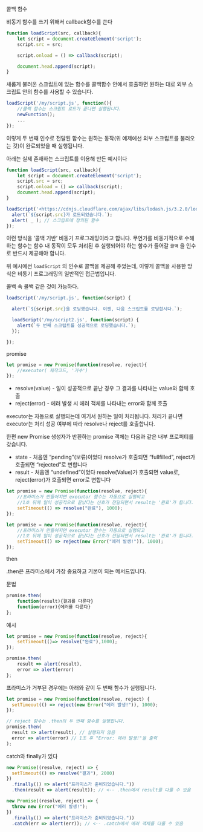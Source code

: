 콜백 함수

비동기 함수를 쓰기 위해서 callback함수를 쓴다

```jsx
function loadScript(src, callback){
	let script = document.createElement('script');
	script.src = src;

	script.onload = () => callback(script);

	document.head.append(script);
}
```

새롭게 불러온 스크립트에 있는 함수를 콜백함수 안에서 호출하면 원하는 대로 외부 스크립트 안의 함수를 사용할 수 있습니다.

```jsx
loadScript('/my/script.js', function(){
	//콜백 함수는 스크립트 로드가 끝나면 실행됩니다.
	newFunction();
	...
});
```

이렇게 두 번째 인수로 전달된 함수는 원하는 동작(위 예제에선 외부 스크립트를 불러오는 것)이 완료되었을 때 실행됩니다.

아래는 실제 존재하는 스크립트를 이용해 만든 예시이다

```jsx
function loadScript(src, callback){
	let script = document.createElement('script');
	script.src = src;
	script.onload = () => callback(script);
	document.head.append(script);
}

loadScript('<https://cdnjs.cloudflare.com/ajax/libs/lodash.js/3.2.0/lodash.js>', script => {
  alert(`${script.src}가 로드되었습니다.`);
  alert( _ ); // 스크립트에 정의된 함수
});
```

이런 방식을 ‘콜백 기반’ 비동기 프로그래밍이라고 합니다. 무언가를 비동기적으로 수해하는 함수는 함수 내 동작이 모두 처리된 후 실행되어야 하는 함수가 들어갈 `콜백` 을 인수로 반드시 제공해야 합니다.

위 예시에선 `loadScript` 의 인수로 콜백을 제공해 주었는데, 이렇게 콜백을 사용한 방식은 비동기 프로그래밍의 일반적인 접근법입니다.

콜백 속 콜백 같은 것이 가능하다.

```jsx
loadScript('/my/script.js', function(script) {

  alert(`${script.src}을 로딩했습니다. 이젠, 다음 스크립트를 로딩합시다.`);

  loadScript('/my/script2.js', function(script) {
    alert(`두 번째 스크립트를 성공적으로 로딩했습니다.`);
  });

});
```

promise

```jsx
let promise = new Promise(function(resolve, reject){
	//executor( 제작코드, '가수')
});
```

* resolve(value) - 일이 성공적으로 끝난 경우 그 결과를 나타내는 value와 함께 호출
* reject(error) - 에러 발생 시 에러 객체를 나타내는 error와 함께 호출

executor는 자동으로 실행되는데 여기서 원하는 일이 처리됩니다. 처리가 끝나면 executor는 처리 성공 여부에 따라 resolve나 reject를 호출합니다.

한편 new Promise 생성자가 반환하는 promise 객체는 다음과 같은 내부 프로퍼티를 갖습니다.

* state - 처음엔 “pending”(보류)이었다 resolve가 호출되면 “fullfilled”, reject가 호출되면 “rejected”로 변합니다
* result - 처음엔 “undefined”이었다 resolve(Value)가 호출되면 value로, reject(error)가 호출되면 error로 변합니다

```jsx
let promise = new Promise(function(resolve, reject){
	//프라미스가 만들어지면 executor 함수는 자동으로 실행되고
	//1초 뒤에 일이 성공적으로 끝났다는 신호가 전달되면서 result는 '완료'가 됩니다.
	setTimeout(() => resolve("완료"), 1000);
});
```

```jsx
let promise = new Promise(function(resolve, reject){
	//프라미스가 만들어지면 executor 함수는 자동으로 실행되고
	//1초 뒤에 일이 성공적으로 끝났다는 신호가 전달되면서 result는 '완료'가 됩니다.
	setTimeout(() => reject(new Error("에러 발생!")), 1000);
});
```

then

.then은 프라미스에서 가장 중요하고 기본이 되는 메서드입니다.

문법

```jsx
promise.then(
	function(result){결과를 다룬다}
	function(error){에러를 다룬다}
};
```

예시

```jsx
let promise = new Promise(function(resolve, reject){
	setTimeout(()=> resolve("완료"),1000);
});

promise.then(
	result => alert(result),
	error => alert(error)
};
```

프라미스가 거부된 경우에는 아래와 같이 두 번째 함수가 실행됩니다.

```jsx
let promise = new Promise(function(resolve, reject) {
  setTimeout(() => reject(new Error("에러 발생!")), 1000);
});

// reject 함수는 .then의 두 번째 함수를 실행합니다.
promise.then(
  result => alert(result), // 실행되지 않음
  error => alert(error) // 1초 후 "Error: 에러 발생!"을 출력
);
```

catch와 finally가 있다

```jsx
new Promise((resolve, reject) => {
  setTimeout(() => resolve("결과"), 2000)
})
  .finally(() => alert("프라미스가 준비되었습니다."))
  .then(result => alert(result)); // <-- .then에서 result를 다룰 수 있음

new Promise((resolve, reject) => {
  throw new Error("에러 발생!");
})
  .finally(() => alert("프라미스가 준비되었습니다."))
  .catch(err => alert(err)); // <-- .catch에서 에러 객체를 다룰 수 있음
```

